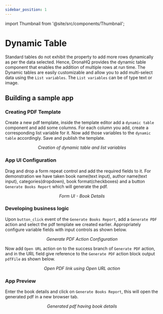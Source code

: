 ```yaml
---
sidebar_position: 1
---
```


import Thumbnail from '@site/src/components/Thumbnail';

# Dynamic Table

Standard tables do not exhibit the property to add more rows dynamically as per the data selected. Hence, DronaHQ provides the dynamic table component that enables the addition of multiple rows at run time. The Dynamic tables are easily customizable and allow you to add multi-select data using the `List variables`. The `List variables` can be of type text or image.

## Building a sample app

### Creating PDF Template

Create a new pdf template, inside the template editor add a `dynamic table` component and add some columns. For each column you add, create a corresponding list variable for it. Now add those variables to the `dynamic table` accordingly. Save and publish the template.

<figure>
  <Thumbnail src="/img/pdf-creator-concepts/dynamic-table/pdf-editor-dynamic-table-list-variables.png" alt="Creation of dynamic table and list variables" />
  <figcaption align='center'><i>Creation of dynamic table and list variables</i></figcaption>
</figure>

### App UI Configuration

Drag and drop a form repeat control and add the required fields to it. For demonstration we have taken book name(text input), author name(text input), categories(dropdown), book format(checkboxes) and a button `Generate Books Report` which will generate the pdf. 

<figure>
  <Thumbnail src="/img/pdf-creator-concepts/dynamic-table/app-setup-books-form.png" alt="Form UI - Book Details" />
  <figcaption align='center'><i>Form UI - Book Details</i></figcaption>
</figure>

### Developing business logic

Upon `button_click` event of the `Generate Books Report`, add a `Generate PDF` action and select the pdf template we created earlier. Appropriately configure variable fields with input controls as shown below.

<figure>
  <Thumbnail src="/img/pdf-creator-concepts/dynamic-table/generate-pdf-action-configuration.png" alt="Generate PDF Action Configuration" />
  <figcaption align='center'><i>Generate PDF Action Configuration</i></figcaption>
</figure>

Now add `Open URL` action on to the success branch of `Generate PDF` action, and in the URL field give reference to the `Generate PDF` action block output `pdfFile` as shown below.

<figure>
  <Thumbnail src="/img/pdf-creator-concepts/dynamic-table/open-url-action-configuration.png" alt="Open PDF Link using Open URL action" />
  <figcaption align='center'><i>Open PDF link using Open URL action</i></figcaption>
</figure>

### App Preview

Enter the book details and click on `Generate Books Report`, this will open the generated pdf in a new browser tab.

<figure>
  <Thumbnail src="/img/pdf-creator-concepts/dynamic-table/generated-pdf-report.png" alt="Generated pdf" />
  <figcaption align='center'><i>Generated pdf having book details</i></figcaption>
</figure>